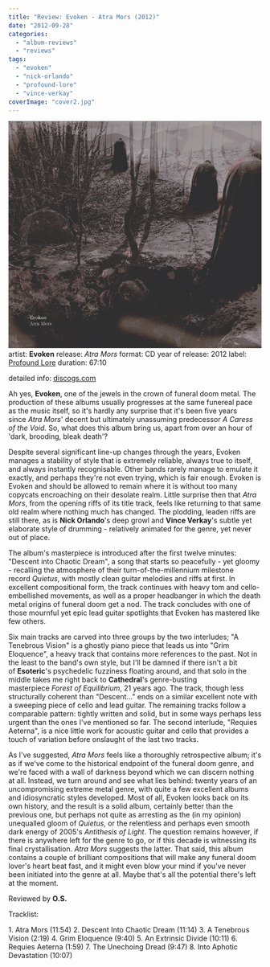 ```yaml
---
title: "Review: Evoken - Atra Mors (2012)"
date: "2012-09-28"
categories: 
  - "album-reviews"
  - "reviews"
tags: 
  - "evoken"
  - "nick-orlando"
  - "profound-lore"
  - "vince-verkay"
coverImage: "cover2.jpg"
---
```


[![](images/cover2.jpg "evoken_atramors")](http://www.eveningoflight.nl/wordpress/wp-content/uploads/2012/09/cover2.jpg)artist: **Evoken** release: _Atra Mors_ format: CD year of release: 2012 label: [Profound Lore](http://www.profoundlorerecords.com/) duration: 67:10

detailed info: [discogs.com](http://www.discogs.com/Evoken-Atra-Mors/release/3731202)

Ah yes, **Evoken**, one of the jewels in the crown of funeral doom metal. The production of these albums usually progresses at the same funereal pace as the music itself, so it's hardly any surprise that it's been five years since _Atra Mors_' decent but ultimately unassuming predecessor _A Caress of the Void._ So, what does this album bring us, apart from over an hour of 'dark, brooding, bleak death'?

Despite several significant line-up changes through the years, Evoken manages a stability of style that is extremely reliable, always true to itself, and always instantly recognisable. Other bands rarely manage to emulate it exactly, and perhaps they're not even trying, which is fair enough. Evoken is Evoken and should be allowed to remain where it is without too many copycats encroaching on their desolate realm. Little surprise then that _Atra Mors_, from the opening riffs of its title track, feels like returning to that same old realm where nothing much has changed. The plodding, leaden riffs are still there, as is **Nick Orlando**'s deep growl and **Vince Verkay**'s subtle yet elaborate style of drumming - relatively animated for the genre, yet never out of place.

The album's masterpiece is introduced after the first twelve minutes: "Descent into Chaotic Dream", a song that starts so peacefully - yet gloomy - recalling the atmosphere of their turn-of-the-millennium milestone record _Quietus_, with mostly clean guitar melodies and riffs at first. In excellent compositional form, the track continues with heavy tom and cello-embellished movements, as well as a proper headbanger in which the death metal origins of funeral doom get a nod. The track concludes with one of those mournful yet epic lead guitar spotlights that Evoken has mastered like few others.

Six main tracks are carved into three groups by the two interludes; "A Tenebrous Vision" is a ghostly piano piece that leads us into "Grim Eloquence", a heavy track that contains more references to the past. Not in the least to the band's own style, but I'll be damned if there isn't a bit of **Esoteric**'s psychedelic fuzziness floating around, and that solo in the middle takes me right back to **Cathedral**'s genre-busting masterpiece _Forest of Equilibrium_, 21 years ago. The track, though less structurally coherent than "Descent..." ends on a similar excellent note with a sweeping piece of cello and lead guitar. The remaining tracks follow a comparable pattern: tightly written and solid, but in some ways perhaps less urgent than the ones I've mentioned so far. The second interlude, "Requies Aeterna", is a nice little work for acoustic guitar and cello that provides a touch of variation before onslaught of the last two tracks.

As I've suggested, _Atra Mors_ feels like a thoroughly retrospective album; it's as if we've come to the historical endpoint of the funeral doom genre, and we're faced with a wall of darkness beyond which we can discern nothing at all. Instead, we turn around and see what lies behind: twenty years of an uncompromising extreme metal genre, with quite a few excellent albums and idiosyncratic styles developed. Most of all, Evoken looks back on its own history, and the result is a solid album, certainly better than the previous one, but perhaps not quite as arresting as the (in my opinion) unequalled gloom of _Quietus_, or the relentless and perhaps even smooth dark energy of 2005's _Antithesis of Light_. The question remains however, if there is anywhere left for the genre to go, or if this decade is witnessing its final crystallisation. _Atra Mors_ suggests the latter. That said, this album contains a couple of brilliant compositions that will make any funeral doom lover's heart beat fast, and it might even blow your mind if you've never been initiated into the genre at all. Maybe that's all the potential there's left at the moment.

Reviewed by **O.S.**

Tracklist:

1\. Atra Mors (11:54) 2. Descent Into Chaotic Dream (11:14) 3. A Tenebrous Vision (2:19) 4. Grim Eloquence (9:40) 5. An Extrinsic Divide (10:11) 6. Requies Aeterna (1:59) 7. The Unechoing Dread (9:47) 8. Into Aphotic Devastation (10:07)
